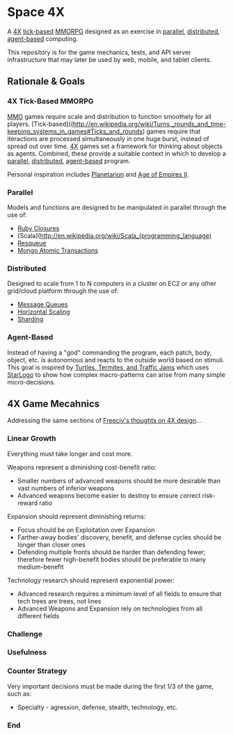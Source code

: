 # Space 4X
A [4X](http://en.wikipedia.org/wiki/4X) [tick-based](http://en.wikipedia.org/wiki/Turns,_rounds_and_time-keeping_systems_in_games#Ticks_and_rounds) [MMORPG](http://en.wikipedia.org/wiki/Massively_multiplayer_online_role-playing_game) designed as an exercise in [parallel](http://en.wikipedia.org/wiki/Parallel_computing), [distributed](http://en.wikipedia.org/wiki/Distributed_computing), [agent-based](http://en.wikipedia.org/wiki/Agent-based_model) computing.

This repository is for the game mechanics, tests, and API server infrastructure that may later be used by web, mobile, and tablet clients.

## Rationale & Goals
### 4X Tick-Based MMORPG
[MMO](http://en.wikipedia.org/wiki/Massively_multiplayer_online_role-playing_game) games require scale and distribution to function smoothely for all players. [Tick-based]((http://en.wikipedia.org/wiki/Turns,_rounds_and_time-keeping_systems_in_games#Ticks_and_rounds) games require that iteractions are processed simultaneously in one huge burst, instead of spread out over time. [4X](http://en.wikipedia.org/wiki/4X) games set a framework for thinking about objects as agents. Combined, these provide a suitable context in which to develop a [parallel](http://en.wikipedia.org/wiki/Parallel_computing), [distributed](http://en.wikipedia.org/wiki/Distributed_computing), [agent-based](http://en.wikipedia.org/wiki/Agent-based_model) program.

Personal inspiration includes [Planetarion](http://en.wikipedia.org/wiki/Planetarion) and [Age of Empires II](http://en.wikipedia.org/wiki/Age_of_Empires_II:_The_Age_of_Kings).

### Parallel
Models and functions are designed to be manipulated in parallel through the use of:
* [Ruby Closures](http://innig.net/software/ruby/closures-in-ruby)
* [Scala](http://en.wikipedia.org/wiki/Scala_(programming_language)
* [Resqueue](https://github.com/defunkt/resque)
* [Mongo Atomic Transactions](http://www.mongodb.org/display/DOCS/Atomic+Operations)

### Distributed
Designed to scale from 1 to N computers in a cluster on EC2 or any other grid/cloud platform through the use of:
* [Message Queues](http://en.wikipedia.org/wiki/Message_queue)
* [Horizontal Scaling](http://en.wikipedia.org/wiki/Scalability#Scale_horizontally_.28scale_out.29)
* [Sharding](http://en.wikipedia.org/wiki/Shard_(database_architecture))

### Agent-Based
Instead of having a "god" commanding the program, each patch, body, object, etc. is autonomous and reacts to the outside world based on stimuli. This goal is inspired by [Turtles, Termites, and Traffic Jams](http://www.amazon.com/Turtles-Termites-Traffic-Jams-Explorations/dp/0262680939) which uses [StarLogo](http://en.wikipedia.org/wiki/StarLogo) to show how complex macro-patterns can arise from many simple micro-decisions.

## 4X Game Mecahnics
Addressing the same sections of [Freeciv's thoughts on 4X design](http://freeciv.wikia.com/wiki/4x_Design)...


### Linear Growth
Everything must take longer and cost more.

Weapons represent a diminishing cost-benefit ratio:
* Smaller numbers of advanced weapons should be more desirable than vast numbers of inferior weapons
* Advanced weapons become easier to destroy to ensure correct risk-reward ratio

Expansion should represent diminishing returns:
* Focus should be on Exploitation over Expansion
* Farther-away bodies' discovery, benefit, and defense cycles should be longer than closer ones
* Defending multiple fronts should be harder than defending fewer; therefore fewer high-benefit bodies should be preferable to many medium-benefit

Technology research should represent exponential power:
* Advanced research requires a minimum level of all fields to ensure that tech trees are trees, not lines
* Advanced Weapons and Expansion rely on technologies from all different fields

### Challenge

### Usefulness

### Counter Strategy

Very important decisions must be made during the first 1/3 of the game, such as:
* Specialty - agression, defense, stealth, technology, etc.

### End
